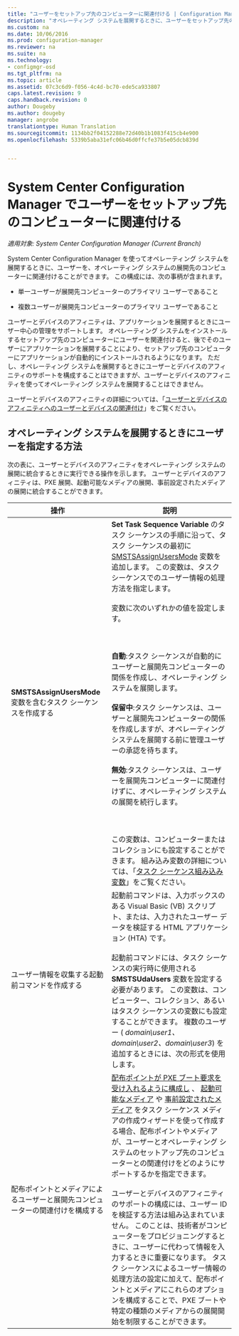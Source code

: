 ```yaml
---
title: "ユーザーをセットアップ先のコンピューターに関連付ける | Configuration Manager"
description: "オペレーティング システムを展開するときに、ユーザーをセットアップ先のコンピューターと関連付けるように、System Center Configuration Manager を構成します。"
ms.custom: na
ms.date: 10/06/2016
ms.prod: configuration-manager
ms.reviewer: na
ms.suite: na
ms.technology:
- configmgr-osd
ms.tgt_pltfrm: na
ms.topic: article
ms.assetid: 07c3c6d9-f056-4c4d-bc70-ede5ca933807
caps.latest.revision: 9
caps.handback.revision: 0
author: Dougeby
ms.author: dougeby
manager: angrobe
translationtype: Human Translation
ms.sourcegitcommit: 1134bb2f04152288e72d40b1b1083f415cb4e900
ms.openlocfilehash: 5339b5aba31efc06b46d0ffcfe37b5e05dcb839d


---
```

# <a name="associate-users-with-a-destination-computer-in-system-center-configuration-manager"></a>System Center Configuration Manager でユーザーをセットアップ先のコンピューターに関連付ける

*適用対象: System Center Configuration Manager (Current Branch)*

System Center Configuration Manager を使ってオペレーティング システムを展開するときに、ユーザーを、オペレーティング システムの展開先のコンピューターに関連付けることができます。 この構成には、次の事柄が含まれます。  

-   単一ユーザーが展開先コンピューターのプライマリ ユーザーであること  

-   複数ユーザーが展開先コンピューターのプライマリ ユーザーであること  

 ユーザーとデバイスのアフィニティは、アプリケーションを展開するときにユーザー中心の管理をサポートします。 オペレーティング システムをインストールするセットアップ先のコンピューターにユーザーを関連付けると、後でそのユーザーにアプリケーションを展開することにより、セットアップ先のコンピューターにアプリケーションが自動的にインストールされるようになります。 ただし、オペレーティング システムを展開するときにユーザーとデバイスのアフィニティのサポートを構成することはできますが、ユーザーとデバイスのアフィニティを使ってオペレーティング システムを展開することはできません。  

 ユーザーとデバイスのアフィニティの詳細については、「[ユーザーとデバイスのアフィニティへのユーザーとデバイスの関連付け](../../apps/deploy-use/link-users-and-devices-with-user-device-affinity.md)」をご覧ください。  

## <a name="how-to-specify-a-user-when-you-deploy-operating-systems"></a>オペレーティング システムを展開するときにユーザーを指定する方法  
 次の表に、ユーザーとデバイスのアフィニティをオペレーティング システムの展開に統合するときに実行できる操作を示します。 ユーザーとデバイスのアフィニティは、PXE 展開、起動可能なメディアの展開、事前設定されたメディアの展開に統合することができます。  

|操作|説明|  
|------------|----------------------|  
|**SMSTSAssignUsersMode** 変数を含むタスク シーケンスを作成する|**Set Task Sequence Variable** のタスク シーケンスの手順に沿って、タスク シーケンスの最初に  [SMSTSAssignUsersMode](../../osd/understand/task-sequence-steps.md#BKMK_SetTaskSequenceVariable) 変数を追加します。 この変数は、タスク シーケンスでのユーザー情報の処理方法を指定します。<br /><br /> 変数に次のいずれかの値を設定します。<br /><br /> <br /><br /> **自動**:タスク シーケンスが自動的にユーザーと展開先コンピューターの関係を作成し、オペレーティング システムを展開します。<br /><br /> **保留中**:タスク シーケンスは、ユーザーと展開先コンピューターの関係を作成しますが、オペレーティング システムを展開する前に管理ユーザーの承認を待ちます。<br /><br /> **無効**:タスク シーケンスは、ユーザーを展開先コンピューターに関連付けずに、オペレーティング システムの展開を続行します。<br /><br /> <br /><br /> この変数は、コンピューターまたはコレクションにも設定することができます。 組み込み変数の詳細については、「[タスク シーケンス組み込み変数](../../osd/understand/task-sequence-built-in-variables.md)」をご覧ください。|  
|ユーザー情報を収集する起動前コマンドを作成する|起動前コマンドは、入力ボックスのある Visual Basic (VB) スクリプト、または、入力されたユーザー データを検証する HTML アプリケーション (HTA) です。<br /><br /> 起動前コマンドには、タスク シーケンスの実行時に使用される **SMSTSUdaUsers** 変数を設定する必要があります。 この変数は、コンピューター、コレクション、あるいはタスク シーケンスの変数にも設定することができます。 複数のユーザー ( *domain\user1、domain\user2、domain\user3*) を追加するときには、次の形式を使用します。|  
|配布ポイントとメディアによるユーザーと展開先コンピューターの関連付けを構成する|[配布ポイントが PXE ブート要求を受け入れるように構成し](https://technet.microsoft.com/library/mt627944\(TechNet.10\).aspx#BKMK_PXEDistributionPoint) 、 [起動可能なメディア](http://technet.microsoft.com/library/mt627921\(TechNet.10\).aspx) や [事前設定されたメディア](https://technet.microsoft.com/library/mt627922\(TechNet.10\).aspx) をタスク シーケンス メディアの作成ウィザードを使って作成する場合、配布ポイントやメディアが、ユーザーとオペレーティング システムのセットアップ先のコンピューターとの関連付けをどのようにサポートするかを指定できます。<br /><br /> ユーザーとデバイスのアフィニティのサポートの構成には、ユーザー ID を検証する方法は組み込まれていません。 このことは、技術者がコンピューターをプロビジョニングするときに、ユーザーに代わって情報を入力するときに重要になります。 タスク シーケンスによるユーザー情報の処理方法の設定に加えて、配布ポイントとメディアにこれらのオプションを構成することで、PXE ブートや特定の種類のメディアからの展開開始を制限することができます。|  



<!--HONumber=Nov16_HO1-->


